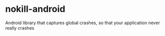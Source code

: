 # nokill-android
Android library that captures global crashes, so that your application never really crashes
